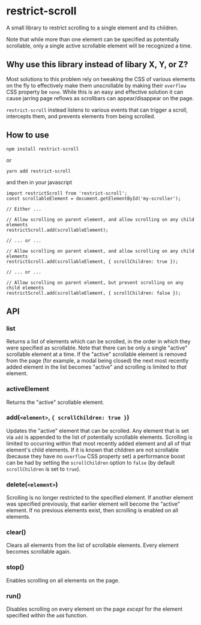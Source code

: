 # restrict-scroll

A small library to restrict scrolling to a single element and its children.

Note that while more than one element can be specified as potentially scrollable, only a single active scrollable element will be recognized a time.

## Why use this library instead of libary X, Y, or Z?

Most solutions to this problem rely on tweaking the CSS of various elements on the fly to effectively make them unscrollable by making their `overflow` CSS property be `none`. While this is an easy and effective solution it can cause jarring page reflows as scrollbars can appear/disappear on the page.

`restrict-scroll` instead listens to various events that can trigger a scroll, intercepts them, and prevents elements from being scrolled.

## How to use

`npm install restrict-scroll`

or

`yarn add restrict-scroll`

and then in your javascript

```
import restrictScroll from 'restrict-scroll';
const scrollableElement = document.getElementById('my-scroller');

// Either ...

// Allow scrolling on parent element, and allow scrolling on any child elements
restrictScroll.add(scrollableElement);

// ... or ...

// Allow scrolling on parent element, and allow scrolling on any child elements
restrictScroll.add(scrollableElement, { scrollChildren: true });

// ... or ...

// Allow scrolling on parent element, but prevent scrolling on any child elements
restrictScroll.add(scrollableElement, { scrollChildren: false });
```

## API

### list

Returns a list of elements which can be scrolled, in the order in which they were specified as scrollable. Note that there can be only a single "active" scrollable element at a time. If the "active" scrollable element is removed from the page (for example, a modal being closed) the next most recently added element in the list becomes "active" and scrolling is limited to _that_ element.

### activeElement

Returns the "active" scrollable element.

### add(`<element>`, `{ scrollChildren: true }`)

Updates the "active" element that can be scrolled. Any element that is set via `add` is appended to the list of potentially scrollable elements. Scrolling is limited to occurring within that most recently added element and all of that element's child elements. If it is known that children are not scrollable (because they have no `overflow` CSS property set) a performance boost can be had by setting the `scrollChildren` option to `false` (by default `scrollChildren` is set to `true`).

### delete(`<element>`)

Scrolling is no longer restricted to the specified element. If another element was specified previously, that earlier element will become the "active" element. If no previous elements exist, then scrolling is enabled on all elements.

### clear()

Clears all elements from the list of scrollable elements. Every element becomes scrollable again.

### stop()

Enables scrolling on all elements on the page.

### run()

Disables scrolling on every element on the page _except_ for the element specified within the `add` function.
